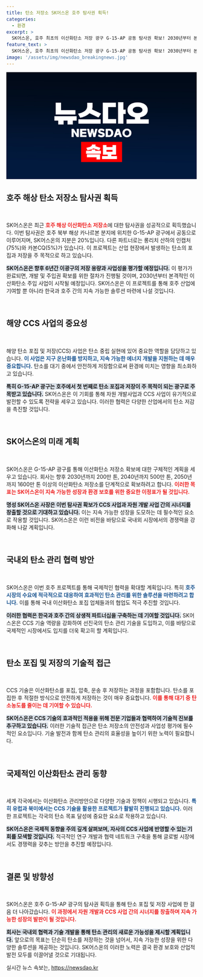 ```yaml
---
title: 탄소 저장소 SK어스온 호주 탐사권 획득!
categories:
  - 환경
excerpt: >
  SK어스온, 호주 최초의 이산화탄소 저장 광구 G-15-AP 공동 탐사권 확보! 2030년부터 본격 주입 사업 예정으로 한국과 호주 간 탄소 포집 협력 기대!
feature_text: >
  SK어스온, 호주 최초의 이산화탄소 저장 광구 G-15-AP 공동 탐사권 확보! 2030년부터 본격 주입 사업 예정으로 한국과 호주 간 탄소 포집 협력 기대!
image: '/assets/img/newsdao_breakingnews.jpg'
---
```


<p><img src="/assets/img/newsdao_breakingnews.jpg" alt="koreaapp 속보" /></p>

<h2 data-ke-size="size26">호주 해상 탄소 저장소 탐사권 획득</h2>

<p data-ke-size="size16">&nbsp;</p>

<p>SK어스온은 최근 <b><span style="color: #ee2323;">호주 해상 이산화탄소 저장소</span></b>에 대한 탐사권을 성공적으로 획득했습니다. 이번 탐사권은 호주 북부 해상 카나르본 분지에 위치한 G-15-AP 광구에서 공동으로 이루어지며, SK어스온의 지분은 20%입니다. 다른 파트너로는 롱리치 산하의 인캡처(75%)와 카본CQ(5%)가 있습니다. 이 프로젝트는 산업 현장에서 발생하는 탄소의 포집과 저장을 주 목적으로 하고 있습니다. </p>

<p><b><span style="background-color: #21538527;">SK어스온은 향후 6년간 이광구의 저장 용량과 사업성을 평가할 예정입니다.</span></b> 이 평가가 완료되면, 개발 및 주입권 확보를 위한 절차가 진행될 것이며, 2030년부터 본격적인 이산화탄소 주입 사업이 시작될 예정입니다. SK어스온은 이 프로젝트를 통해 호주 산업에 기여할 뿐 아니라 한국과 호주 간의 지속 가능한 솔루션 마련에 나설 것입니다.</p>

<p data-ke-size="size16">&nbsp;</p>

<h2 data-ke-size="size26">해양 CCS 사업의 중요성</h2>

<p data-ke-size="size16">&nbsp;</p>

<p>해양 탄소 포집 및 저장(CCS) 사업은 탄소 중립 실현에 있어 중요한 역할을 담당하고 있습니다. <b><span style="color: #1a5490;">이 사업은 지구 온난화를 방지하고, 지속 가능한 에너지 개발을 지원하는 데 매우 중요합니다.</span></b> 탄소를 대기 중에서 안전하게 저장함으로써 환경에 미치는 영향을 최소화하고 있습니다. </p>

<p><b><span style="background-color: #21538527;">특히 G-15-AP 광구는 호주에서 첫 번째로 탄소 포집과 저장이 주 목적이 되는 광구로 주목받고 있습니다.</span></b> SK어스온은 이 기회를 통해 자원 개발사업과 CCS 사업이 유기적으로 발전할 수 있도록 전략을 세우고 있습니다. 이러한 협력은 다양한 산업에서의 탄소 저감을 촉진할 것입니다.</p>

<p data-ke-size="size16">&nbsp;</p>

<h2 data-ke-size="size26">SK어스온의 미래 계획</h2>

<p data-ke-size="size16">&nbsp;</p>

<p>SK어스온은 G-15-AP 광구를 통해 이산화탄소 저장소 확보에 대한 구체적인 계획을 세우고 있습니다. 회사는 향후 2030년까지 200만 톤, 2040년까지 500만 톤, 2050년까지 1600만 톤 이상의 이산화탄소 저장소를 단계적으로 확보하려고 합니다. <b><span style="color: #ee2323;">이러한 목표는 SK어스온이 지속 가능한 성장과 환경 보호를 위한 중요한 이정표가 될 것입니다.</span></b></p>

<p><b><span style="background-color: #21538527;">명성 SK어스온 사장은 이번 탐사권 확보가 CCS 사업과 자원 개발 사업 간의 시너지를 창출할 것으로 기대하고 있습니다.</span></b> 이는 지속 가능한 성장을 도모하는 데 필수적인 요소로 작용할 것입니다. SK어스온은 이런 비전을 바탕으로 국내외 시장에서의 경쟁력을 강화해 나갈 계획입니다.</p>

<p data-ke-size="size16">&nbsp;</p>

<h2 data-ke-size="size26">국내외 탄소 관리 협력 방안</h2>

<p data-ke-size="size16">&nbsp;</p>

<p>SK어스온은 이번 호주 프로젝트를 통해 국제적인 협력을 확대할 계획입니다. 특히 <b><span style="color: #1a5490;">호주 시장의 수요에 적극적으로 대응하여 효과적인 탄소 관리를 위한 솔루션을 마련하려고 합니다.</span></b> 이를 통해 국내 이산화탄소 포집 업체들과의 협업도 적극 추진할 것입니다. </p>

<p><b><span style="background-color: #21538527;">이러한 협력은 한국과 호주 간의 상생적 파트너십을 구축하는 데 기여할 것입니다.</span></b> SK어스온은 CCS 기술 역량을 강화하여 선진국의 탄소 관리 기술을 도입하고, 이를 바탕으로 국제적인 시장에서도 입지를 더욱 확고히 할 계획입니다.</p>

<p data-ke-size="size16">&nbsp;</p>

<h2 data-ke-size="size26">탄소 포집 및 저장의 기술적 접근</h2>

<p data-ke-size="size16">&nbsp;</p>

<p>CCS 기술은 이산화탄소를 포집, 압축, 운송 후 저장하는 과정을 포함합니다. 탄소를 포집한 후 적절한 방식으로 안전하게 저장하는 것이 매우 중요합니다. <b><span style="color: #ee2323;">이를 통해 대기 중 탄소농도를 줄이는 데 기여할 수 있습니다.</span></b> </p>

<p><b><span style="background-color: #21538527;">SK어스온은 CCS 기술의 효과적인 적용을 위해 전문 기업들과 협력하여 기술적 진보를 추구하고 있습니다.</span></b> 이러한 기술적 접근은 탄소 저장소의 안전성과 사업성 평가에 필수적인 요소입니다. 기술 발전과 함께 탄소 관리의 효율성을 높이기 위한 노력이 필요합니다.</p>

<p data-ke-size="size16">&nbsp;</p>

<h2 data-ke-size="size26">국제적인 이산화탄소 관리 동향</h2>

<p data-ke-size="size16">&nbsp;</p>

<p>세계 각국에서는 이산화탄소 관리방안으로 다양한 기술과 정책이 시행되고 있습니다. <b><span style="color: #1a5490;">특히 유럽과 북미에서는 CCS 기술을 활용한 프로젝트가 활발히 진행되고 있습니다.</span></b> 이러한 프로젝트는 각국의 탄소 목표 달성에 중요한 요소로 작용하고 있습니다.</p>

<p><b><span style="background-color: #21538527;">SK어스온은 국제적 동향을 주의 깊게 살펴보며, 자사의 CCS 사업에 반영할 수 있는 기회를 모색할 것입니다.</span></b> 적극적인 연구 개발과 협력 네트워크 구축을 통해 글로벌 시장에서도 경쟁력을 갖추는 방안을 추진할 예정입니다.</p>

<p data-ke-size="size16">&nbsp;</p>

<h2 data-ke-size="size26">결론 및 방향성</h2>

<p data-ke-size="size16">&nbsp;</p>

<p>SK어스온은 호주 G-15-AP 광구의 탐사권 획득을 통해 탄소 포집 및 저장 사업에 한 걸음 더 나아갔습니다. <b><span style="color: #ee2323;">이 과정에서 자원 개발과 CCS 사업 간의 시너지를 창출하며 지속 가능한 성장의 발판이 될 것입니다.</span></b> </p>

<p><b><span style="background-color: #21538527;">회사는 국내외 협력과 기술 개발을 통해 탄소 관리의 새로운 가능성을 제시할 계획입니다.</span></b> 앞으로의 목표는 단순히 탄소를 저장하는 것을 넘어서, 지속 가능한 성장을 위한 다양한 솔루션을 제공하는 것입니다. SK어스온의 이러한 노력은 결국 환경 보호와 산업적 발전 모두를 이끌어낼 것으로 기대됩니다.</p>
실시간 뉴스 속보는, <a href="https://newsdao.kr" rel="dofollow">https://newsdao.kr</a>


